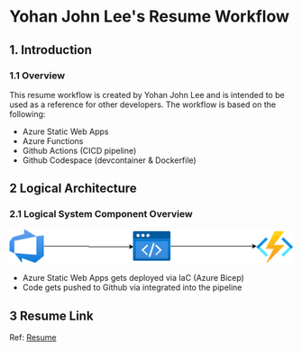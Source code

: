 # Yohan John Lee's Resume Workflow
## 1. Introduction
### 1.1	Overview

This resume workflow is created by Yohan John Lee and is intended to be used as a reference for other developers. The workflow is based on the following:
- Azure Static Web Apps
- Azure Functions
- Github Actions (CICD pipeline)
- Github Codespace (devcontainer & Dockerfile)


## 2 Logical Architecture
### 2.1	Logical System Component Overview
![Figure 1: Logical Architecture Overview](./.images/workflow.png)
- Azure Static Web Apps gets deployed via IaC (Azure Bicep)
- Code gets pushed to Github via integrated into the pipeline

## 3 Resume Link
Ref: [Resume](https://brave-beach-09b8f9f10.1.azurestaticapps.net/)